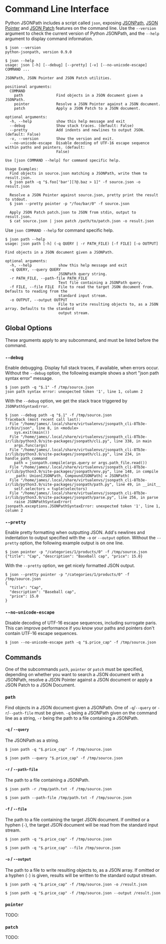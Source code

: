 # Command Line Interface

Python JSONPath includes a script called `json`, exposing [JSONPath](https://datatracker.ietf.org/doc/html/draft-ietf-jsonpath-base-13), [JSON Pointer](https://datatracker.ietf.org/doc/html/rfc6901) and [JSON Patch](https://datatracker.ietf.org/doc/html/rfc6902) features on the command line. Use the `--version` argument to check the current version of Python JSONPath, and the `--help` argument to display command information.


```console
$ json --version
python-jsonpath, version 0.9.0
```

```console
$ json --help
usage: json [-h] [--debug] [--pretty] [-v] [--no-unicode-escape] COMMAND ...

JSONPath, JSON Pointer and JSON Patch utilities.

positional arguments:
  COMMAND
    path               Find objects in a JSON document given a JSONPath.
    pointer            Resolve a JSON Pointer against a JSON document.
    patch              Apply a JSON Patch to a JSON document.

optional arguments:
  -h, --help           show this help message and exit
  --debug              Show stack traces. (default: False)
  --pretty             Add indents and newlines to output JSON. (default: False)
  -v, --version        Show the version and exit.
  --no-unicode-escape  Disable decoding of UTF-16 escape sequence within paths and pointers. (default:
                       False)

Use [json COMMAND --help] for command specific help.

Usage Examples:
  Find objects in source.json matching a JSONPath, write them to result.json.
  $ json path -q "$.foo['bar'][?@.baz > 1]" -f source.json -o result.json

  Resolve a JSON Pointer against source.json, pretty print the result to stdout.
  $ json --pretty pointer -p "/foo/bar/0" -f source.json

  Apply JSON Patch patch.json to JSON from stdin, output to result.json.
  $ cat source.json | json patch /path/to/patch.json -o result.json
```

Use `json COMMAND --help` for command specific help.

```console
$ json path --help
usage: json path [-h] (-q QUERY | -r PATH_FILE) [-f FILE] [-o OUTPUT]

Find objects in a JSON document given a JSONPath.

optional arguments:
  -h, --help            show this help message and exit
  -q QUERY, --query QUERY
                        JSONPath query string.
  -r PATH_FILE, --path-file PATH_FILE
                        Text file containing a JSONPath query.
  -f FILE, --file FILE  File to read the target JSON document from. Defaults to reading from the
                        standard input stream.
  -o OUTPUT, --output OUTPUT
                        File to write resulting objects to, as a JSON array. Defaults to the standard
                        output stream.
```

## Global Options

These arguments apply to any subcommand, and must be listed before the command.

### `--debug`

Enable debugging. Display full stack traces, if available, when errors occur. Without the `--debug` option, the following example shows a short "json path syntax error" message.

```console
$ json path -q "$.1" -f /tmp/source.json 
json path syntax error: unexpected token '1', line 1, column 2
```

With the `--debug` option, we get the stack trace triggered by `JSONPathSyntaxError`.

```console
$ json --debug path -q "$.1" -f /tmp/source.json 
Traceback (most recent call last):
  File "/home/james/.local/share/virtualenvs/jsonpath_cli-8Tb3e-ir/bin/json", line 8, in <module>
    sys.exit(main())
  File "/home/james/.local/share/virtualenvs/jsonpath_cli-8Tb3e-ir/lib/python3.9/site-packages/jsonpath/cli.py", line 338, in main
    args.func(args)
  File "/home/james/.local/share/virtualenvs/jsonpath_cli-8Tb3e-ir/lib/python3.9/site-packages/jsonpath/cli.py", line 234, in handle_path_command
    path = jsonpath.compile(args.query or args.path_file.read())
  File "/home/james/.local/share/virtualenvs/jsonpath_cli-8Tb3e-ir/lib/python3.9/site-packages/jsonpath/env.py", line 148, in compile
    _path: Union[JSONPath, CompoundJSONPath] = JSONPath(
  File "/home/james/.local/share/virtualenvs/jsonpath_cli-8Tb3e-ir/lib/python3.9/site-packages/jsonpath/path.py", line 49, in __init__
    self.selectors = tuple(selectors)
  File "/home/james/.local/share/virtualenvs/jsonpath_cli-8Tb3e-ir/lib/python3.9/site-packages/jsonpath/parse.py", line 256, in parse
    raise JSONPathSyntaxError(
jsonpath.exceptions.JSONPathSyntaxError: unexpected token '1', line 1, column 2
```

### `--pretty`

Enable pretty formatting when outputting JSON. Add's newlines and indentation to output specified with the `-o` or `--output` option. Without the `--pretty` option, the following example output is on one line.

```console
$ json pointer -p "/categories/1/products/0" -f /tmp/source.json 
{"title": "Cap", "description": "Baseball cap", "price": 15.0}
```

With the `--pretty` option, we get nicely formatted JSON output.

```console
$ json --pretty pointer -p "/categories/1/products/0" -f /tmp/source.json 
{
  "title": "Cap",
  "description": "Baseball cap",
  "price": 15.0
}
```

### `--no-unicode-escape`

Disable decoding of UTF-16 escape sequences, including surrogate paris. This can improve performance if you know your paths and pointers don't contain UTF-16 escape sequences.

```console
$ json --no-unicode-escape path -q "$.price_cap" -f /tmp/source.json 
```

## Commands

One of the subcommands `path`, `pointer` or `patch` must be specified, depending on whether you want to search a JSON document with a JSONPath, resolve a JSON Pointer against a JSON document or apply a JSON Patch to a JSON Document.

### `path`

Find objects in a JSON document given a JSONPath. One of `-q`/`--query` or `-r`/`--path-file` must be given. `-q` being a JSONPath given on the command line as a string, `-r` being the path to a file containing a JSONPath.

#### `-q` / `--query`

The JSONPath as a string.

```console
$ json path -q "$.price_cap" -f /tmp/source.json
```

```console
$ json path --query "$.price_cap" -f /tmp/source.json
```

#### `-r` / `--path-file`

The path to a file containing a JSONPath.

```console
$ json path -r /tmp/path.txt -f /tmp/source.json
```

```console
$ json path --path-file /tmp/path.txt -f /tmp/source.json
```

#### `-f` / `--file`

The path to a file containing the target JSON document. If omitted or a hyphen (`-`), the target JSON document will be read from the standard input stream.

```console
$ json path -q "$.price_cap" -f /tmp/source.json
```

```console
$ json path -q "$.price_cap" --file /tmp/source.json
```

#### `-o` / `--output`

The path to a file to write resulting objects to, as a JSON array. If omitted or a hyphen (`-`) is given, results will be written to the standard output stream.

```console
$ json path -q "$.price_cap" -f /tmp/source.json -o /result.json
```

```console
$ json path -q "$.price_cap" -f /tmp/source.json --output /result.json
```

### `pointer`

TODO:

### `patch`

TODO: